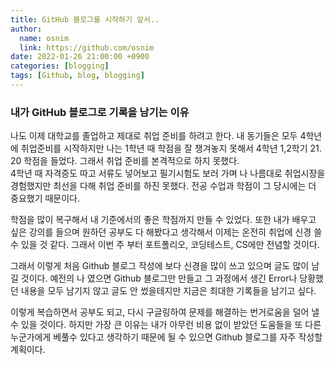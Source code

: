 ```yaml
---
title: GitHub 블로그를 시작하기 앞서..
author:
  name: osnim
  link: https://github.com/osnim
date: 2022-01-26 21:00:00 +0900
categories: [blogging]
tags: [Github, blog, blogging]
---
```


### 내가 GitHub 블로그로 기록을 남기는 이유

나도 이제 대학교를 졸업하고 제대로 취업 준비를 하려고 한다. 내 동기들은 모두 4학년에 취업준비를 시작하지만 나는 1학년 때 학점을 잘 챙겨놓지 못해서 4학년 1,2학기 21. 20 학점을 들었다. 그래서 취업 준비를 본격적으로 하지 못했다.  
4학년 때 자격증도 따고 서류도 넣어보고 필기시험도 보러 가며 나 나름대로 취업시장을 경험했지만 최선을 다해 취업 준비를 하진 못했다. 전공 수업과 학점이 그 당시에는 더 중요했기 때문이다.

학점을 많이 복구해서 내 기준에서의 좋은 학점까지 만들 수 있었다. 또한 내가 배우고 싶은 강의를 들으며 원하던 공부도 다 해봤다고 생각해서 이제는 온전히 취업에 신경 쓸 수 있을 것 같다. 그래서 이번 주 부터 포트폴리오, 코딩테스트, CS에만 전념할 것이다.

그래서 이렇게 처음 Github 블로그 작성에 보다 신경을 많이 쓰고 있으며 글도 많이 남길 것이다.
예전의 나 였으면 Github 블로그만 만들고 그 과정에서 생긴 Error나 당황했던 내용을 모두 남기지 않고 글도 안 썼을테지만 지금은 최대한 기록들을 남기고 싶다.

이렇게 복습하면서 공부도 되고, 다시 구글링하여 문제를 해결하는 번거로움을 덜어 낼 수 있을 것이다.
하지만 가장 큰 이유는 내가 아무런 비용 없이 받았던 도움들을 또 다른 누군가에게 베풀수 있다고 생각하기 때문에 될 수 있으면 Github 블로그를 자주 작성할 계획이다.
